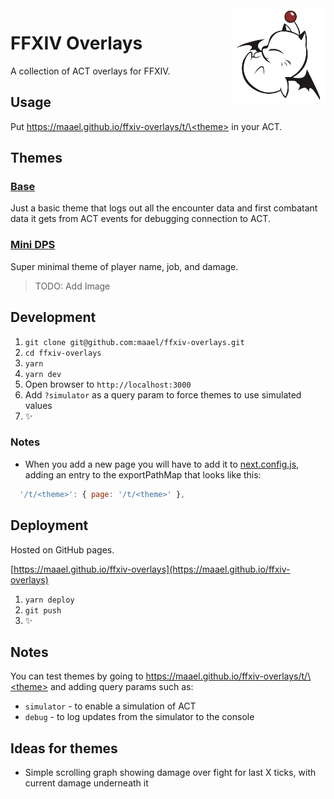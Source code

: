 <img src="https://github.com/maael/ffxiv-overlays/raw/master/static/moogle.jpg" align="right" width="30%" />

# FFXIV Overlays

A collection of ACT overlays for FFXIV.

## Usage

Put [https://maael.github.io/ffxiv-overlays/t/\<theme\>](https://maael.github.io/ffxiv-overlays/t/<theme>) in your ACT.

## Themes

### [Base](https://maael.github.io/ffxiv-overlays/t/base)

Just a basic theme that logs out all the encounter data and first combatant data it gets from ACT events for debugging connection to ACT.

### [Mini DPS](https://maael.github.io/ffxiv-overlays/t/minidps)

Super minimal theme of player name, job, and damage.

> TODO: Add Image

## Development

1. `git clone git@github.com:maael/ffxiv-overlays.git`
2. `cd ffxiv-overlays`
3. `yarn`
4. `yarn dev`
5. Open browser to `http://localhost:3000`
6. Add `?simulator` as a query param to force themes to use simulated values
7. :sparkles:

### Notes

- When you add a new page you will have to add it to [next.config.js](./next.config.js), adding an entry to the exportPathMap that looks like this:

```js
  '/t/<theme>': { page: '/t/<theme>' },
```

## Deployment

Hosted on GitHub pages.

[https://maael.github.io/ffxiv-overlays](https://maael.github.io/ffxiv-overlays)

1. `yarn deploy`
2. `git push`
3. :sparkles:

## Notes

You can test themes by going to [https://maael.github.io/ffxiv-overlays/t/\<theme\>](https://maael.github.io/ffxiv-overlays/t/<theme>) and adding query params such as:

- `simulator` - to enable a simulation of ACT
- `debug` - to log updates from the simulator to the console

## Ideas for themes

- Simple scrolling graph showing damage over fight for last X ticks, with current damage underneath it